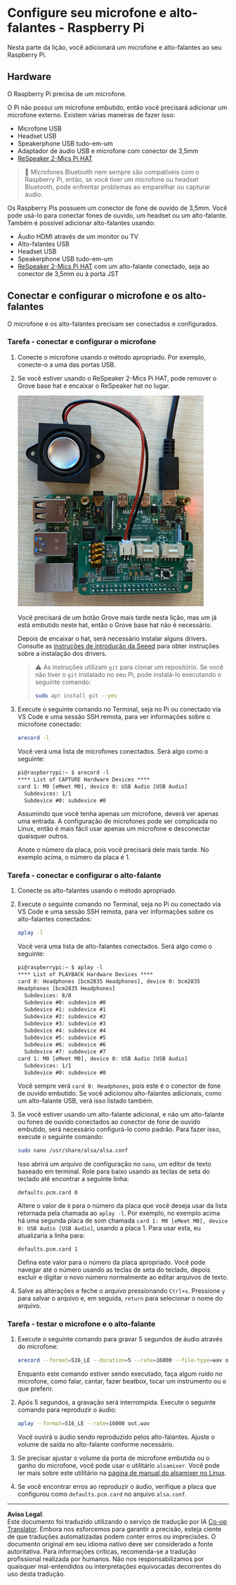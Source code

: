<!--
CO_OP_TRANSLATOR_METADATA:
{
  "original_hash": "7e45d884493c5222348b43fbc4481b6a",
  "translation_date": "2025-08-28T03:04:04+00:00",
  "source_file": "6-consumer/lessons/1-speech-recognition/pi-microphone.md",
  "language_code": "br"
}
-->
# Configure seu microfone e alto-falantes - Raspberry Pi

Nesta parte da lição, você adicionará um microfone e alto-falantes ao seu Raspberry Pi.

## Hardware

O Raspberry Pi precisa de um microfone.

O Pi não possui um microfone embutido, então você precisará adicionar um microfone externo. Existem várias maneiras de fazer isso:

* Microfone USB  
* Headset USB  
* Speakerphone USB tudo-em-um  
* Adaptador de áudio USB e microfone com conector de 3,5mm  
* [ReSpeaker 2-Mics Pi HAT](https://www.seeedstudio.com/ReSpeaker-2-Mics-Pi-HAT.html)  

> 💁 Microfones Bluetooth nem sempre são compatíveis com o Raspberry Pi, então, se você tiver um microfone ou headset Bluetooth, pode enfrentar problemas ao emparelhar ou capturar áudio.

Os Raspberry Pis possuem um conector de fone de ouvido de 3,5mm. Você pode usá-lo para conectar fones de ouvido, um headset ou um alto-falante. Também é possível adicionar alto-falantes usando:

* Áudio HDMI através de um monitor ou TV  
* Alto-falantes USB  
* Headset USB  
* Speakerphone USB tudo-em-um  
* [ReSpeaker 2-Mics Pi HAT](https://www.seeedstudio.com/ReSpeaker-2-Mics-Pi-HAT.html) com um alto-falante conectado, seja ao conector de 3,5mm ou à porta JST  

## Conectar e configurar o microfone e os alto-falantes

O microfone e os alto-falantes precisam ser conectados e configurados.

### Tarefa - conectar e configurar o microfone

1. Conecte o microfone usando o método apropriado. Por exemplo, conecte-o a uma das portas USB.

1. Se você estiver usando o ReSpeaker 2-Mics Pi HAT, pode remover o Grove base hat e encaixar o ReSpeaker hat no lugar.

    ![Um Raspberry Pi com um ReSpeaker hat](../../../../../translated_images/pi-respeaker-hat.f00fabe7dd039a93e2e0aa0fc946c9af0c6a9eb17c32fa1ca097fb4e384f69f0.br.png)

    Você precisará de um botão Grove mais tarde nesta lição, mas um já está embutido neste hat, então o Grove base hat não é necessário.

    Depois de encaixar o hat, será necessário instalar alguns drivers. Consulte as [instruções de introdução da Seeed](https://wiki.seeedstudio.com/ReSpeaker_2_Mics_Pi_HAT_Raspberry/#getting-started) para obter instruções sobre a instalação dos drivers.

    > ⚠️ As instruções utilizam `git` para clonar um repositório. Se você não tiver o `git` instalado no seu Pi, pode instalá-lo executando o seguinte comando:
    >
    > ```sh
    > sudo apt install git --yes
    > ```

1. Execute o seguinte comando no Terminal, seja no Pi ou conectado via VS Code e uma sessão SSH remota, para ver informações sobre o microfone conectado:

    ```sh
    arecord -l
    ```

    Você verá uma lista de microfones conectados. Será algo como o seguinte:

    ```output
    pi@raspberrypi:~ $ arecord -l
    **** List of CAPTURE Hardware Devices ****
    card 1: M0 [eMeet M0], device 0: USB Audio [USB Audio]
      Subdevices: 1/1
      Subdevice #0: subdevice #0
    ```

    Assumindo que você tenha apenas um microfone, deverá ver apenas uma entrada. A configuração de microfones pode ser complicada no Linux, então é mais fácil usar apenas um microfone e desconectar quaisquer outros.

    Anote o número da placa, pois você precisará dele mais tarde. No exemplo acima, o número da placa é 1.

### Tarefa - conectar e configurar o alto-falante

1. Conecte os alto-falantes usando o método apropriado.

1. Execute o seguinte comando no Terminal, seja no Pi ou conectado via VS Code e uma sessão SSH remota, para ver informações sobre os alto-falantes conectados:

    ```sh
    aplay -l
    ```

    Você verá uma lista de alto-falantes conectados. Será algo como o seguinte:

    ```output
    pi@raspberrypi:~ $ aplay -l
    **** List of PLAYBACK Hardware Devices ****
    card 0: Headphones [bcm2835 Headphones], device 0: bcm2835 Headphones [bcm2835 Headphones]
      Subdevices: 8/8
      Subdevice #0: subdevice #0
      Subdevice #1: subdevice #1
      Subdevice #2: subdevice #2
      Subdevice #3: subdevice #3
      Subdevice #4: subdevice #4
      Subdevice #5: subdevice #5
      Subdevice #6: subdevice #6
      Subdevice #7: subdevice #7
    card 1: M0 [eMeet M0], device 0: USB Audio [USB Audio]
      Subdevices: 1/1
      Subdevice #0: subdevice #0
    ```

    Você sempre verá `card 0: Headphones`, pois este é o conector de fone de ouvido embutido. Se você adicionou alto-falantes adicionais, como um alto-falante USB, verá isso listado também.

1. Se você estiver usando um alto-falante adicional, e não um alto-falante ou fones de ouvido conectados ao conector de fone de ouvido embutido, será necessário configurá-lo como padrão. Para fazer isso, execute o seguinte comando:

    ```sh
    sudo nano /usr/share/alsa/alsa.conf
    ```

    Isso abrirá um arquivo de configuração no `nano`, um editor de texto baseado em terminal. Role para baixo usando as teclas de seta do teclado até encontrar a seguinte linha:

    ```output
    defaults.pcm.card 0
    ```

    Altere o valor de `0` para o número da placa que você deseja usar da lista retornada pela chamada ao `aplay -l`. Por exemplo, no exemplo acima há uma segunda placa de som chamada `card 1: M0 [eMeet M0], device 0: USB Audio [USB Audio]`, usando a placa 1. Para usar esta, eu atualizaria a linha para:

    ```output
    defaults.pcm.card 1
    ```

    Defina este valor para o número da placa apropriado. Você pode navegar até o número usando as teclas de seta do teclado, depois excluir e digitar o novo número normalmente ao editar arquivos de texto.

1. Salve as alterações e feche o arquivo pressionando `Ctrl+x`. Pressione `y` para salvar o arquivo e, em seguida, `return` para selecionar o nome do arquivo.

### Tarefa - testar o microfone e o alto-falante

1. Execute o seguinte comando para gravar 5 segundos de áudio através do microfone:

    ```sh
    arecord --format=S16_LE --duration=5 --rate=16000 --file-type=wav out.wav
    ```

    Enquanto este comando estiver sendo executado, faça algum ruído no microfone, como falar, cantar, fazer beatbox, tocar um instrumento ou o que preferir.

1. Após 5 segundos, a gravação será interrompida. Execute o seguinte comando para reproduzir o áudio:

    ```sh
    aplay --format=S16_LE --rate=16000 out.wav
    ```

    Você ouvirá o áudio sendo reproduzido pelos alto-falantes. Ajuste o volume de saída no alto-falante conforme necessário.

1. Se precisar ajustar o volume da porta de microfone embutida ou o ganho do microfone, você pode usar o utilitário `alsamixer`. Você pode ler mais sobre este utilitário na [página de manual do alsamixer no Linux](https://linux.die.net/man/1/alsamixer).

1. Se você encontrar erros ao reproduzir o áudio, verifique a placa que configurou como `defaults.pcm.card` no arquivo `alsa.conf`.

---

**Aviso Legal**:  
Este documento foi traduzido utilizando o serviço de tradução por IA [Co-op Translator](https://github.com/Azure/co-op-translator). Embora nos esforcemos para garantir a precisão, esteja ciente de que traduções automatizadas podem conter erros ou imprecisões. O documento original em seu idioma nativo deve ser considerado a fonte autoritativa. Para informações críticas, recomenda-se a tradução profissional realizada por humanos. Não nos responsabilizamos por quaisquer mal-entendidos ou interpretações equivocadas decorrentes do uso desta tradução.